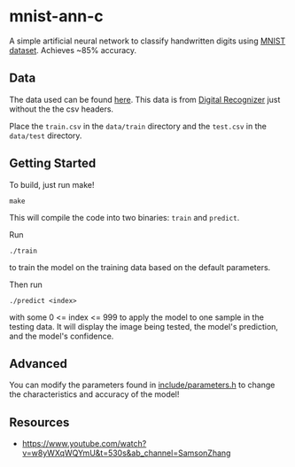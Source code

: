 # mnist-ann-c
A simple artificial neural network to classify handwritten digits using [MNIST dataset](https://en.wikipedia.org/wiki/MNIST_database). Achieves ~85% accuracy.

## Data
The data used can be found [here](https://www.kaggle.com/datasets/macsencasaus/digital-recognizer-no-header/data?select=train.csv). This data is from
[Digital Recognizer](https://www.kaggle.com/competitions/digit-recognizer/data) just without the the csv headers.

Place the `train.csv` in the `data/train` directory and the `test.csv` in the `data/test` directory.

## Getting Started
To build, just run make!
```
make
```
This will compile the code into two binaries: `train` and `predict`.

Run
```
./train
```
to train the model on the training data based on the default parameters. 

Then run
```
./predict <index>
```
with some 0 <= index <= 999 to apply the model to one sample in the testing data. It will display the image being tested, the model's prediction, and the model's confidence.

## Advanced
You can modify the parameters found in [include/parameters.h](https://github.com/macsencasaus/mnist-ann-c/tree/main/include/parameters.h) to change the characteristics and accuracy of the model!

## Resources
- https://www.youtube.com/watch?v=w8yWXqWQYmU&t=530s&ab_channel=SamsonZhang
